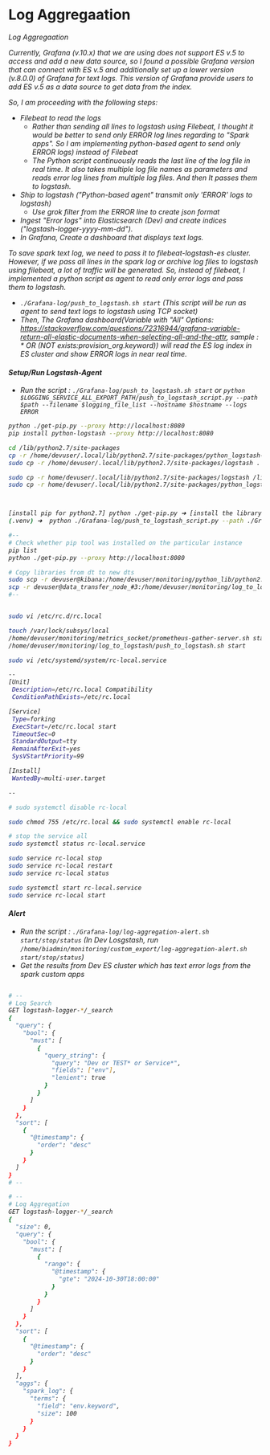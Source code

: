 # Log Aggregaation
<i>Log Aggregaation

Currently, Grafana (v.10.x) that we are using does not support ES v.5 to access and add a new data source, so I found a possible Grafana version that can connect with ES v.5 and additionally set up a lower version (v.8.0.0) of Grafana for text logs. This version of Grafana provide users to add ES v.5 as a data source to get data from the index.

So, I am proceeding with the following steps:

- Filebeat to read the logs
    - Rather than sending all lines to logstash using Filebeat, I thought it would be better to send only ERROR log lines regarding to "Spark apps". So I am implementing python-based agent to send only ERROR logs) instead of Filebeat    <Doing>
    - The Python script continuously reads the last line of the log file in real time. It also takes multiple log file names as parameters and reads error log lines from multiple log files. And then It passes them to logstash.
- Ship to logstash ("Python-based agent" transmit only 'ERROR' logs to logstash)
    - Use grok filter from the ERROR line to create json format  <Doing>
- Ingest "Error logs" into Elasticsearch (Dev) and create indices ("logstash-logger-yyyy-mm-dd"). 
- In Grafana, Create a dashboard that displays text logs. <Will>


To save spark text log, we need to pass it to filebeat-logstash-es cluster. However, if we pass all lines in the spark log or archive log files to logstash using filebeat, a lot of traffic will be generated.
So, instead of filebeat, I implemented a python script as agent to read only error logs and pass them to logstash.
- `./Grafana-log/push_to_logstash.sh start` (This script will be run as agent to send text logs to logstash using TCP socket)
- Then, The Grafana dashboard(Variable with "All" Options: https://stackoverflow.com/questions/72316944/grafana-variable-return-all-elastic-documents-when-selecting-all-and-the-attr, sample : * OR (NOT _exists_:provision_org.keyword)) will read the ES log index in ES cluster and show ERROR logs in near real time.


#### Setup/Run Logstash-Agent
- Run the script : `./Grafana-log/push_to_logstash.sh start` or `python $LOGGING_SERVICE_ALL_EXPORT_PATH/push_to_logstash_script.py --path $path --filename $logging_file_list --hostname $hostname --logs ERROR`
```bash
python ./get-pip.py --proxy http://localhost:8080
pip install python-logstash --proxy http://localhost:8080

cd /lib/python2.7/site-packages
cp -r /home/devuser/.local/lib/python2.7/site-packages/python_logstash-0.4.8.dist-info .
sudo cp -r /home/devuser/.local/lib/python2.7/site-packages/logstash .

sudo cp -r home/devuser/.local/lib/python2.7/site-packages/logstash /lib/python2.7/site-packages/
sudo cp -r home/devuser/.local/lib/python2.7/site-packages/python_logstash-0.4.8.dist-info /lib/python2.7/site-packages/



[install pip for python2.7] python ./get-pip.py ➜ [install the library] pip install python-logstash
(.venv) ➜  python ./Grafana-log/push_to_logstash_script.py --path ./Grafana-log --filename test.log --hostname Data_Transfer_Node_#1

#-- 
# Check whether pip tool was installed on the particular instance
pip list
python ./get-pip.py --proxy http://localhost:8080

# Copy libraries from dt to new dts
sudo scp -r devuser@kibana:/home/devuser/monitoring/python_lib/python2.7/* /lib/python2.7/site-packages/
scp -r devuser@data_transfer_node_#3:/home/devuser/monitoring/log_to_logstash/* .
#-- 


sudo vi /etc/rc.d/rc.local

touch /var/lock/subsys/local
/home/devuser/monitoring/metrics_socket/prometheus-gather-server.sh start
/home/devuser/monitoring/log_to_logstash/push_to_logstash.sh start

sudo vi /etc/systemd/system/rc-local.service

--
[Unit]
 Description=/etc/rc.local Compatibility
 ConditionPathExists=/etc/rc.local

[Service]
 Type=forking
 ExecStart=/etc/rc.local start
 TimeoutSec=0
 StandardOutput=tty
 RemainAfterExit=yes
 SysVStartPriority=99

[Install]
 WantedBy=multi-user.target

--

# sudo systemctl disable rc-local

sudo chmod 755 /etc/rc.local && sudo systemctl enable rc-local

# stop the service all
sudo systemctl status rc-local.service

sudo service rc-local stop
sudo service rc-local restart
sudo service rc-local status

sudo systemctl start rc-local.service
sudo service rc-local start
```


#### Alert
- Run the script : `./Grafana-log/log-aggregation-alert.sh start/stop/status` (In Dev Losgstash, run `/home/biadmin/monitoring/custom_export/log-aggregation-alert.sh start/stop/status`)
- Get the results from Dev ES cluster which has text error logs from the spark custom apps
```bash

# --
# Log Search
GET logstash-logger-*/_search
{
  "query": {
    "bool": {
      "must": [
        {
          "query_string": {
            "query": "Dev or TEST* or Service*",
            "fields": ["env"],
            "lenient": true
          }
        }
      ]
    }
  },
  "sort": [
    {
      "@timestamp": {
        "order": "desc"
      }
    }
  ]
}
# --

# --
# Log Aggregation
GET logstash-logger-*/_search
{
  "size": 0, 
  "query": {
    "bool": {
      "must": [
        {
          "range": {
            "@timestamp": {
              "gte": "2024-10-30T18:00:00"
            }
          }
        }
      ]
    }
  },
  "sort": [
    {
      "@timestamp": {
        "order": "desc"
      }
    }
  ],
  "aggs": {
    "spark_log": {
      "terms": {
        "field": "env.keyword",
        "size": 100
      }
    }
  }
}
```